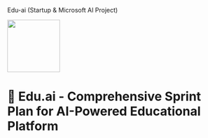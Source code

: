 Edu-ai (Startup & Microsoft AI Project)

<img src="https://r2cdn.perplexity.ai/pplx-full-logo-primary-dark%402x.png" class="logo" width="120"/>

# 🚀 Edu.ai - Comprehensive Sprint Plan for AI-Powered Educational Platform